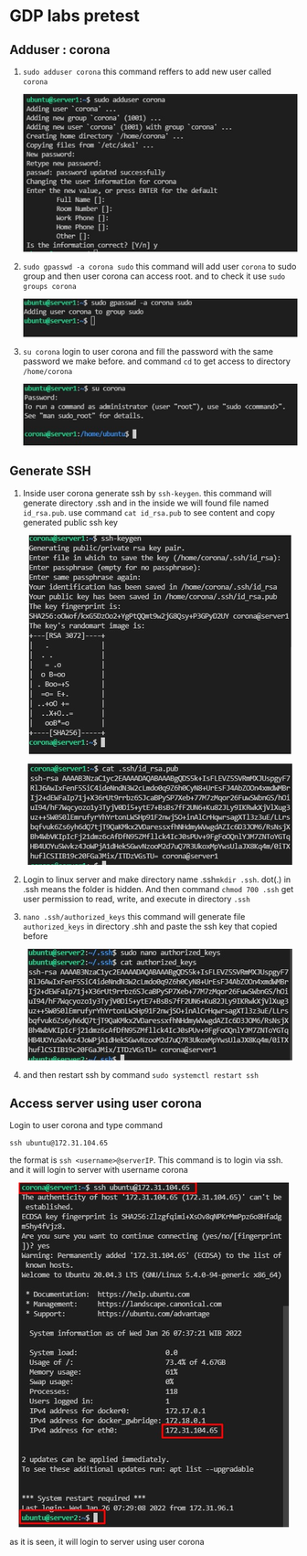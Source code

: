 # GDP labs pretest

## Adduser : corona
1. `sudo adduser corona` this command reffers to add new user called `corona`
    <p align="center">
        <img src=assets\adduser1.jpg />
    </p>

2. `sudo gpasswd -a corona sudo` this command will add user `corona` to sudo group and then user corona can access root. and to check it use `sudo groups corona`
    <p align="center">
        <img src=assets\adduser2.jpg />
    </p>

3. `su corona` login to user corona and fill the password with the same password we make before. and command `cd` to get access to directory `/home/corona`
    <p align="center">
        <img src=assets\adduser3.jpg />
    </p>


## Generate SSH
1. Inside user corona generate ssh by `ssh-keygen`. this command will generate directory .ssh and in the inside we will found file named `id_rsa.pub`. use command `cat id_rsa.pub` to see content and copy generated public ssh key
    <p align="center">
        <img src=assets\generatessh1.jpg />
    </p>
    <p align="center">
        <img src=assets\generatessh1.1.jpg />
    </p>

2. Login to linux server and make directory name .ssh`mkdir .ssh`. dot(.) in .ssh means the folder is hidden. And then command `chmod 700 .ssh` get user permission to read, write, and execute in directory `.ssh` 
3. `nano .ssh/authorized_keys` this command will generate file `authorized_keys` in directory .shh and paste the ssh key that copied before
    <p align="center">
        <img src=assets\generatessh2.jpg />
    </p>

4. and then restart ssh by command `sudo systemctl restart ssh`

## Access server using user corona
Login to user corona and type command 
```
ssh ubuntu@172.31.104.65
```
the format is `ssh <username>@serverIP`. This command is to login via ssh. and it will login to server with username corona
<p align="center">
    <img src=assets\accessuser.jpg />
</p>

as it is seen, it will login to server using user corona 
